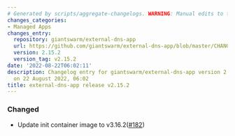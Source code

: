 ```yaml
---
# Generated by scripts/aggregate-changelogs. WARNING: Manual edits to this files will be overwritten.
changes_categories:
- Managed Apps
changes_entry:
  repository: giantswarm/external-dns-app
  url: https://github.com/giantswarm/external-dns-app/blob/master/CHANGELOG.md#2152---2022-08-22
  version: 2.15.2
  version_tag: v2.15.2
date: '2022-08-22T06:02:11'
description: Changelog entry for giantswarm/external-dns-app version 2.15.2, published
  on 22 August 2022, 06:02
title: external-dns-app release v2.15.2
---
```


### Changed
- Update init container image to v3.16.2([#182](https://github.com/giantswarm/external-dns-app/pull/182))
